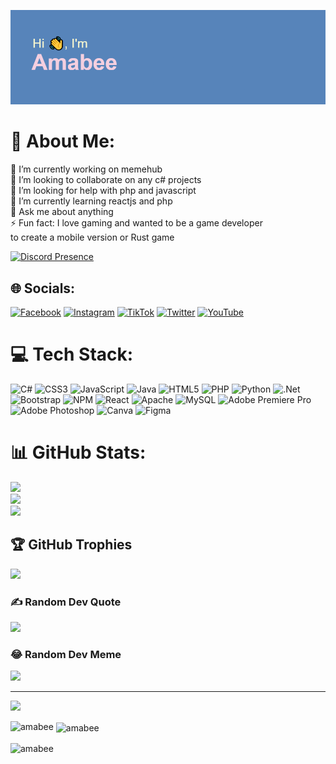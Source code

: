 ![MasterHead](https://github.com/amabee/amabee/blob/main/header.png)
# 💫 About Me:
🔭 I’m currently working on memehub<br>👯 I’m looking to collaborate on any c# projects<br>🤝 I’m looking for help with php and javascript<br>🌱 I’m currently learning reactjs and php<br>💬 Ask me about anything<br>⚡ Fun fact: I love gaming and wanted to be a game developer<br>to create a mobile version or Rust game


[![Discord Presence](https://lanyard.kyrie25.me/api/468657454046248972?theme=dark&animated=true&idleMessage="'Checkmate'%20doesn't%20mean%20you've%20simply%20cornered%20the%20enemy%20king.%20It's%20a%20declaration%20that%20the%20enemy%20king%20is%20yours.%20That's%20why%20I%20said%20it%20the%20first%20time%20I%20met%20you.%20'Checkmate'%0D%0A-Sora)](https://discord.com/users/468657454046248972?)

## 🌐 Socials:
[![Facebook](https://img.shields.io/badge/Facebook-%231877F2.svg?logo=Facebook&logoColor=white)](https://facebook.com/cocomelon.pan) [![Instagram](https://img.shields.io/badge/Instagram-%23E4405F.svg?logo=Instagram&logoColor=white)](https://instagram.com/angelzm_) [![TikTok](https://img.shields.io/badge/TikTok-%23000000.svg?logo=TikTok&logoColor=white)](https://tiktok.com/@midormeep0) [![Twitter](https://img.shields.io/badge/Twitter-%231DA1F2.svg?logo=Twitter&logoColor=white)](https://twitter.com/yoshino.ck) [![YouTube](https://img.shields.io/badge/YouTube-%23FF0000.svg?logo=YouTube&logoColor=white)](https://www.youtube.com/UC1bv7o_rnyVP9P_8VpGNYLw)


# 💻 Tech Stack:
![C#](https://img.shields.io/badge/c%23-%23239120.svg?style=for-the-badge&logo=c-sharp&logoColor=white) ![CSS3](https://img.shields.io/badge/css3-%231572B6.svg?style=for-the-badge&logo=css3&logoColor=white) ![JavaScript](https://img.shields.io/badge/javascript-%23323330.svg?style=for-the-badge&logo=javascript&logoColor=%23F7DF1E) ![Java](https://img.shields.io/badge/java-%23ED8B00.svg?style=for-the-badge&logo=java&logoColor=white) ![HTML5](https://img.shields.io/badge/html5-%23E34F26.svg?style=for-the-badge&logo=html5&logoColor=white) ![PHP](https://img.shields.io/badge/php-%23777BB4.svg?style=for-the-badge&logo=php&logoColor=white) ![Python](https://img.shields.io/badge/python-3670A0?style=for-the-badge&logo=python&logoColor=ffdd54) ![.Net](https://img.shields.io/badge/.NET-5C2D91?style=for-the-badge&logo=.net&logoColor=white) ![Bootstrap](https://img.shields.io/badge/bootstrap-%23563D7C.svg?style=for-the-badge&logo=bootstrap&logoColor=white) ![NPM](https://img.shields.io/badge/NPM-%23000000.svg?style=for-the-badge&logo=npm&logoColor=white) ![React](https://img.shields.io/badge/react-%2320232a.svg?style=for-the-badge&logo=react&logoColor=%2361DAFB) ![Apache](https://img.shields.io/badge/apache-%23D42029.svg?style=for-the-badge&logo=apache&logoColor=white) ![MySQL](https://img.shields.io/badge/mysql-%2300f.svg?style=for-the-badge&logo=mysql&logoColor=white) ![Adobe Premiere Pro](https://img.shields.io/badge/Adobe%20Premiere%20Pro-9999FF.svg?style=for-the-badge&logo=Adobe%20Premiere%20Pro&logoColor=white) ![Adobe Photoshop](https://img.shields.io/badge/adobephotoshop-%2331A8FF.svg?style=for-the-badge&logo=adobephotoshop&logoColor=white) ![Canva](https://img.shields.io/badge/Canva-%2300C4CC.svg?style=for-the-badge&logo=Canva&logoColor=white) 	![Figma](https://img.shields.io/badge/figma-%23F24E1E.svg?style=for-the-badge&logo=figma&logoColor=white)
# 📊 GitHub Stats:
![](https://github-readme-stats.vercel.app/api?username=amabee&theme=dark&hide_border=false&include_all_commits=false&count_private=false)<br/>
![](https://github-readme-streak-stats.herokuapp.com/?user=amabee&theme=dark&hide_border=false)<br/>
![](https://github-readme-stats.vercel.app/api/top-langs/?username=amabee&theme=dark&hide_border=false&include_all_commits=false&count_private=false&layout=compact)

## 🏆 GitHub Trophies
![](https://github-profile-trophy.vercel.app/?username=amabee&theme=discord&no-frame=false&no-bg=false&margin-w=4)

### ✍️ Random Dev Quote
![](https://quotes-github-readme.vercel.app/api?type=horizontal&theme=tokyonight)

### 😂 Random Dev Meme
<img src="https://random-memer.herokuapp.com/" width="512px"/>

---
[![](https://visitcount.itsvg.in/api?id=amabee&icon=0&color=1)](https://visitcount.itsvg.in)

<p><img align="left" src="https://github-readme-stats.vercel.app/api/top-langs?username=amabee&show_icons=true&locale=en&layout=compact" alt="amabee" /></p>

<p>&nbsp;<img align="center" src="https://github-readme-stats.vercel.app/api?username=amabee&show_icons=true&locale=en" alt="amabee" /></p>

<p><img align="center" src="https://github-readme-streak-stats.herokuapp.com/?user=amabee&" alt="amabee" /></p>
